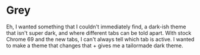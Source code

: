 # Grey
Eh, I wanted something that I couldn't immediately find, a dark-ish theme that isn't super dark, and where different tabs can be told apart.
With stock Chrome 69 and the new tabs, I can't always tell which tab is active. I wanted to make a theme that changes that + gives me a tailormade dark theme.

